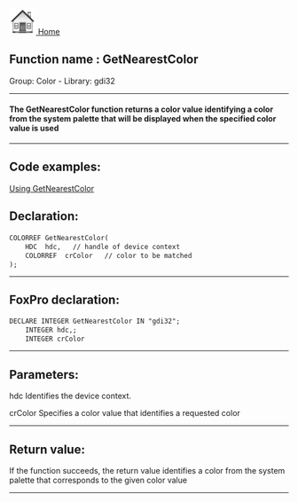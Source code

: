 [<img src="../../images/home.png"> Home ](https://github.com/VFPX/Win32API)  

## Function name : GetNearestColor
Group: Color - Library: gdi32    
***  


#### The GetNearestColor function returns a color value identifying a color from the system palette that will be displayed when the specified color value is used
***  


## Code examples:
[Using GetNearestColor](../../samples/sample_044.md)  

## Declaration:
```foxpro  
COLORREF GetNearestColor(
	HDC  hdc,	// handle of device context
	COLORREF  crColor 	// color to be matched
);  
```  
***  


## FoxPro declaration:
```foxpro  
DECLARE INTEGER GetNearestColor IN "gdi32";
	INTEGER hdc,;
	INTEGER crColor  
```  
***  


## Parameters:
hdc
Identifies the device context. 

crColor
Specifies a color value that identifies a requested color  
***  


## Return value:
If the function succeeds, the return value identifies a color from the system palette that corresponds to the given color value  
***  

